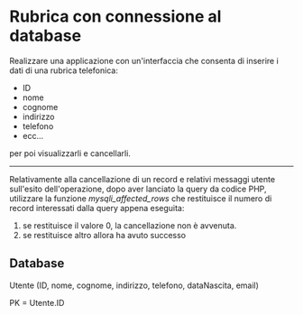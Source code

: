 # Rubrica con connessione al database

Realizzare una applicazione con un'interfaccia che consenta di inserire i dati di una rubrica telefonica:
- ID
- nome
- cognome
- indirizzo
- telefono
- ecc...

per poi visualizzarli e cancellarli.

---

Relativamente alla cancellazione di un record e relativi messaggi utente sull'esito dell'operazione, dopo aver lanciato la query da codice PHP, utilizzare la funzione _mysqli_affected_rows_ che restituisce il numero di record interessati dalla query appena eseguita:
1. se restituisce il valore 0, la cancellazione non è avvenuta.
1. se restituisce altro allora ha avuto successo


## Database

Utente (ID, nome, cognome, indirizzo, telefono, dataNascita, email)

PK = Utente.ID
